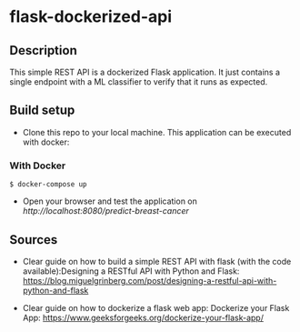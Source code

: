 # flask-dockerized-api

## Description

This simple REST API is a dockerized Flask application.
It just contains a single endpoint with a ML classifier to verify that it runs as expected.

## Build setup

- Clone this repo to your local machine. This application can be executed with docker:

### With Docker

```
$ docker-compose up
```

- Open your browser and test the application on *http://localhost:8080/predict-breast-cancer*

## Sources

- Clear guide on how to build a simple REST API with flask (with the code available):Designing a RESTful API with Python and Flask: https://blog.miguelgrinberg.com/post/designing-a-restful-api-with-python-and-flask 

- Clear guide on how to dockerize a flask web app: Dockerize your Flask App: https://www.geeksforgeeks.org/dockerize-your-flask-app/ 

